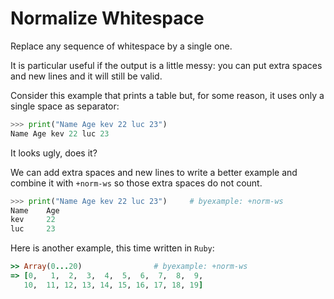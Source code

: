 # Normalize Whitespace

Replace any sequence of whitespace by a single one.

It is particular useful if the output is a little messy:
you can put extra spaces and new lines and it will
still be valid.

Consider this example that prints a table but, for
some reason, it uses only a single space as separator:

```python
>>> print("Name Age kev 22 luc 23")
Name Age kev 22 luc 23
```

It looks ugly, does it?

We can add extra spaces and new lines to write a better
example and combine it with ``+norm-ws`` so those extra spaces
do not count.

```python
>>> print("Name Age kev 22 luc 23")     # byexample: +norm-ws
Name    Age
kev     22
luc     23
```

Here is another example, this time written in ``Ruby``:

```ruby
>> Array(0...20)				# byexample: +norm-ws
=> [0,   1,  2,  3,  4,  5,  6,  7,  8,  9,
   10,  11, 12, 13, 14, 15, 16, 17, 18, 19]
```

